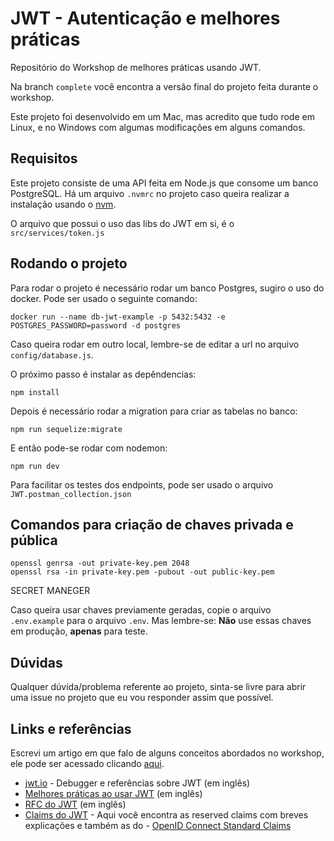 # JWT - Autenticação e melhores práticas

Repositório do Workshop de melhores práticas usando JWT.

Na branch `complete` você encontra a versão final do projeto feita durante o workshop.

Este projeto foi desenvolvido em um Mac, mas acredito que tudo rode em Linux, e no Windows com algumas modificações em alguns comandos.

## Requisitos

Este projeto consiste de uma API feita em Node.js que consome um banco PostgreSQL. Há um arquivo `.nvmrc` no projeto caso queira realizar a instalação usando o [nvm](https://github.com/nvm-sh/nvm).

O arquivo que possui o uso das libs do JWT em si, é o `src/services/token.js`

## Rodando o projeto

Para rodar o projeto é necessário rodar um banco Postgres, sugiro o uso do docker. Pode ser usado o seguinte comando:

`docker run --name db-jwt-example -p 5432:5432 -e POSTGRES_PASSWORD=password -d postgres`

Caso queira rodar em outro local, lembre-se de editar a url no arquivo `config/database.js`.

O próximo passo é instalar as depêndencias:

`npm install`

Depois é necessário rodar a migration para criar as tabelas no banco:

`npm run sequelize:migrate`

E então pode-se rodar com nodemon:

`npm run dev`

Para facilitar os testes dos endpoints, pode ser usado o arquivo `JWT.postman_collection.json`

## Comandos para criação de chaves privada e pública

```
openssl genrsa -out private-key.pem 2048 
openssl rsa -in private-key.pem -pubout -out public-key.pem
```
SECRET MANEGER 

Caso queira usar chaves previamente geradas, copie o arquivo `.env.example` para o arquivo `.env`. Mas lembre-se: **Não** use essas chaves em produção, **apenas** para teste.

## Dúvidas

Qualquer dúvida/problema referente ao projeto, sinta-se livre para abrir uma issue no projeto que eu vou responder assim que possível.

## Links e referências

Escrevi um artigo em que falo de alguns conceitos abordados no workshop, ele pode ser acessado clicando [aqui](https://askanayama.medium.com/entendendo-a-autentica%C3%A7%C3%A3o-com-jwt-2c562697a240).

- [jwt.io](https://jwt.io/) - Debugger e referências sobre JWT (em inglês)
- [Melhores práticas ao usar JWT](https://auth0.com/blog/a-look-at-the-latest-draft-for-jwt-bcp/) (em inglês)
- [RFC do JWT](https://tools.ietf.org/html/rfc7519) (em inglês)
- [Claims do JWT](https://ldapwiki.com/wiki/JSON%20Web%20Token%20Claims) - Aqui você encontra as reserved claims com breves explicações e também as do - [OpenID Connect Standard Claims](https://ldapwiki.com/wiki/OpenID%20Connect%20Standard%20Claims)

